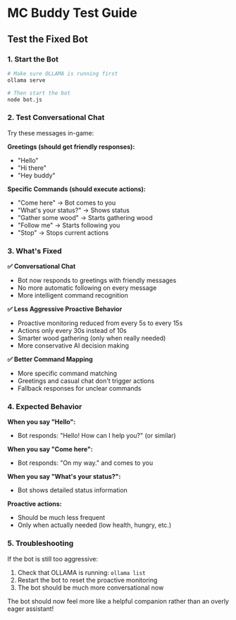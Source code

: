 # MC Buddy Test Guide

## Test the Fixed Bot

### **1. Start the Bot**
```bash
# Make sure OLLAMA is running first
ollama serve

# Then start the bot
node bot.js
```

### **2. Test Conversational Chat**
Try these messages in-game:

**Greetings (should get friendly responses):**
- "Hello"
- "Hi there"
- "Hey buddy"

**Specific Commands (should execute actions):**
- "Come here" → Bot comes to you
- "What's your status?" → Shows status
- "Gather some wood" → Starts gathering wood
- "Follow me" → Starts following you
- "Stop" → Stops current actions

### **3. What's Fixed**

**✅ Conversational Chat**
- Bot now responds to greetings with friendly messages
- No more automatic following on every message
- More intelligent command recognition

**✅ Less Aggressive Proactive Behavior**
- Proactive monitoring reduced from every 5s to every 15s
- Actions only every 30s instead of 10s
- Smarter wood gathering (only when really needed)
- More conservative AI decision making

**✅ Better Command Mapping**
- More specific command matching
- Greetings and casual chat don't trigger actions
- Fallback responses for unclear commands

### **4. Expected Behavior**

**When you say "Hello":**
- Bot responds: "Hello! How can I help you?" (or similar)

**When you say "Come here":**
- Bot responds: "On my way." and comes to you

**When you say "What's your status?":**
- Bot shows detailed status information

**Proactive actions:**
- Should be much less frequent
- Only when actually needed (low health, hungry, etc.)

### **5. Troubleshooting**

If the bot is still too aggressive:
1. Check that OLLAMA is running: `ollama list`
2. Restart the bot to reset the proactive monitoring
3. The bot should be much more conversational now

The bot should now feel more like a helpful companion rather than an overly eager assistant!
